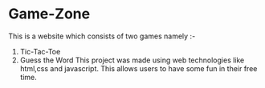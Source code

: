 # Game-Zone
This is a website which consists of two games namely :-
  1. Tic-Tac-Toe
  2. Guess the Word
This project was made using web technologies like html,css and javascript.
This allows users to have some fun in their free time.
